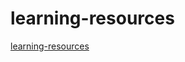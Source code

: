 # learning-resources

[learning-resources](https://github.com/zero-equals-false/awesome-programming-books)
